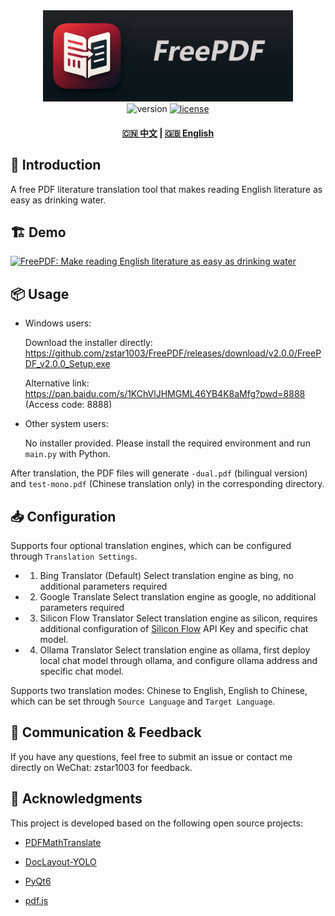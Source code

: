 <div align="center">
  <img src="assets/logo_with_txt.png" width="400" alt="FreePDF">
</div>

<div align="center">
  <img src="https://img.shields.io/badge/version-2.0.0-blue" alt="version">
  <a href="LICENSE"><img src="https://img.shields.io/badge/license-AGPL3.0-green" alt="license"></a>
  <h4>
    <a href="README.md">🇨🇳 中文</a>
    <span> | </span>
    <a href="README_EN.md">🇬🇧 English</a>
  </h4>
</div>

## 🌟 Introduction

A free PDF literature translation tool that makes reading English literature as easy as drinking water.


## 🏗️ Demo

[![FreePDF: Make reading English literature as easy as drinking water](https://i0.hdslb.com/bfs/archive/43c920704c379c27424211f3edfc1657369dfd66.jpg@672w_378h_1c.avif)](https://www.bilibili.com/video/BV1hcKfzEE9e)


## 📦 Usage

- Windows users:

  Download the installer directly: https://github.com/zstar1003/FreePDF/releases/download/v2.0.0/FreePDF_v2.0.0_Setup.exe

  Alternative link: https://pan.baidu.com/s/1KChVlJHMGML46YB4K8aMfg?pwd=8888 (Access code: 8888)

- Other system users:

  No installer provided. Please install the required environment and run `main.py` with Python.

After translation, the PDF files will generate `-dual.pdf` (bilingual version) and `test-mono.pdf` (Chinese translation only) in the corresponding directory.

## 📥 Configuration

Supports four optional translation engines, which can be configured through `Translation Settings`.

- 1. Bing Translator (Default)
     Select translation engine as bing, no additional parameters required

- 2. Google Translate
     Select translation engine as google, no additional parameters required

- 3. Silicon Flow Translator
     Select translation engine as silicon, requires additional configuration of [Silicon Flow](https://cloud.siliconflow.cn/i/bjDoFhPf) API Key and specific chat model.

- 4. Ollama Translator
     Select translation engine as ollama, first deploy local chat model through ollama, and configure ollama address and specific chat model.

Supports two translation modes: Chinese to English, English to Chinese, which can be set through `Source Language` and `Target Language`.

## 📮 Communication & Feedback

If you have any questions, feel free to submit an issue or contact me directly on WeChat: zstar1003 for feedback.

## 🚀 Acknowledgments

This project is developed based on the following open source projects:

- [PDFMathTranslate](https://github.com/Byaidu/PDFMathTranslate)

- [DocLayout-YOLO](https://github.com/opendatalab/DocLayout-YOLO)

- [PyQt6](https://www.riverbankcomputing.com/software/pyqt)

- [pdf.js](https://github.com/mozilla/pdf.js) 